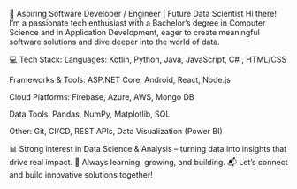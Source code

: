 🚀 Aspiring Software Developer / Engineer | Future Data Scientist
Hi there! I’m a passionate tech enthusiast with a Bachelor’s degree in Computer Science and in Application Development, eager to create meaningful software solutions and dive deeper into the world of data.

💻 Tech Stack:
Languages: Kotlin, Python, Java, JavaScript, C# , HTML/CSS

Frameworks & Tools: ASP.NET Core, Android, React, Node.js

Cloud Platforms: Firebase, Azure, AWS, Mongo DB 

Data Tools: Pandas, NumPy, Matplotlib, SQL

Other: Git, CI/CD, REST APIs, Data Visualization (Power BI)

📊 Strong interest in Data Science & Analysis – turning data into insights that drive real impact.
🌱 Always learning, growing, and building.
📬 Let’s connect and build innovative solutions together!

